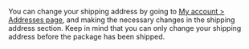 <p>You can change your shipping address by going to <a href="https://turingpi.com/my-account/edit-address/" target="_blank" rel="noopener">My account &gt; Addresses page</a>, and making the necessary changes in the shipping address section. Keep in mind that you can only change your shipping address before the package has been shipped.</p>
